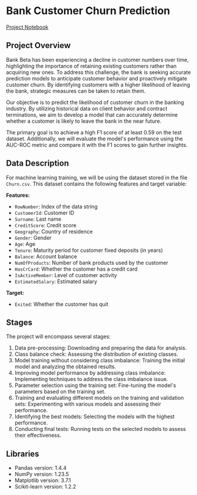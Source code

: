 # Bank Customer Churn Prediction

[Project Notebook](https://github.com/emanuelcaesario/practicum-projects/blob/Project-8-Supervised-Learning/Project%208%20Supervised%20Learning.ipynb)

## Project Overview

Bank Beta has been experiencing a decline in customer numbers over time, highlighting the importance of retaining existing customers rather than acquiring new ones. To address this challenge, the bank is seeking accurate prediction models to anticipate customer behavior and proactively mitigate customer churn. By identifying customers with a higher likelihood of leaving the bank, strategic measures can be taken to retain them.

Our objective is to predict the likelihood of customer churn in the banking industry. By utilizing historical data on client behavior and contract terminations, we aim to develop a model that can accurately determine whether a customer is likely to leave the bank in the near future.

The primary goal is to achieve a high F1 score of at least 0.59 on the test dataset. Additionally, we will evaluate the model's performance using the AUC-ROC metric and compare it with the F1 scores to gain further insights.

## Data Description

For machine learning training, we will be using the dataset stored in the file `Churn.csv`. This dataset contains the following features and target variable:

**Features:**
- `RowNumber`: Index of the data string
- `CustomerId`: Customer ID
- `Surname`: Last name
- `CreditScore`: Credit score
- `Geography`: Country of residence
- `Gender`: Gender
- `Age`: Age
- `Tenure`: Maturity period for customer fixed deposits (in years)
- `Balance`: Account balance
- `NumOfProducts`: Number of bank products used by the customer
- `HasCrCard`: Whether the customer has a credit card
- `IsActiveMember`: Level of customer activity
- `EstimatedSalary`: Estimated salary

**Target:**
- `Exited`: Whether the customer has quit
     

## Stages

The project will encompass several stages:

1. Data pre-processing: Downloading and preparing the data for analysis.
2. Class balance check: Assessing the distribution of existing classes.
3. Model training without considering class imbalance: Training the initial model and analyzing the obtained results.
4. Improving model performance by addressing class imbalance: Implementing techniques to address the class imbalance issue.
5. Parameter selection using the training set: Fine-tuning the model's parameters based on the training set.
6. Training and evaluating different models on the training and validation sets: Experimenting with various models and assessing their performance.
7. Identifying the best models: Selecting the models with the highest performance.
8. Conducting final tests: Running tests on the selected models to assess their effectiveness.


## Libraries
- Pandas version: 1.4.4
- NumPy version: 1.23.5
- Matplotlib version: 3.7.1
- Scikit-learn version: 1.2.2
